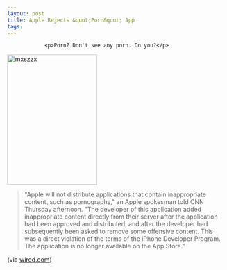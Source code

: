 ```yaml
---
layout: post
title: Apple Rejects &quot;Porn&quot; App
tags:
---
```



                <p>Porn? Don't see any porn. Do you?</p>
<p><a href="/uploads/2009/06/mxszzx.png"><img class="alignnone size-medium wp-image-4716" title="mxszzx" src="/uploads/2009/06/mxszzx-207x300.png" alt="mxszzx" width="207" height="300" /></a></p>
<blockquote>"Apple will not distribute applications that contain inappropriate content, such as pornography," an Apple spokesman told CNN Thursday afternoon. "The developer of this application added inappropriate content directly from their server after the application had been approved and distributed, and after the developer had subsequently been asked to remove some offensive content. This was a direct violation of the terms of the iPhone Developer Program. The application is no longer available on the App Store."</blockquote>
<p>(via <a href="http://www.wired.com/gadgetlab/2009/06/apple-no-porn-allowed-in-iphones-app-store/">wired.com</a>)</p>

